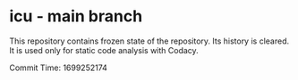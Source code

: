 # icu - main branch

This repository contains frozen state of the repository.
Its history is cleared. It is used only for static code
analysis with Codacy.

Commit Time: 1699252174